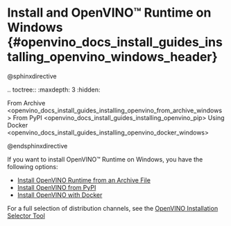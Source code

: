# Install and OpenVINO™ Runtime on Windows {#openvino_docs_install_guides_installing_openvino_windows_header}

@sphinxdirective

.. toctree::
   :maxdepth: 3
   :hidden:

   From Archive <openvino_docs_install_guides_installing_openvino_from_archive_windows>
   From PyPI <openvino_docs_install_guides_installing_openvino_pip>
   Using Docker <openvino_docs_install_guides_installing_openvino_docker_windows>

@endsphinxdirective

If you want to install OpenVINO™ Runtime on Windows, you have the following options: 

* [Install OpenVINO Runtime from an Archive File](installing-openvino-from-archive-windows.md)
* [Install OpenVINO from PyPI](installing-openvino-pip.md)
* [Install OpenVINO with Docker](installing-openvino-docker-windows.md)

For a full selection of distribution channels, see the [OpenVINO Installation Selector Tool](https://www.intel.com/content/www/us/en/developer/tools/openvino-toolkit/download.html)
